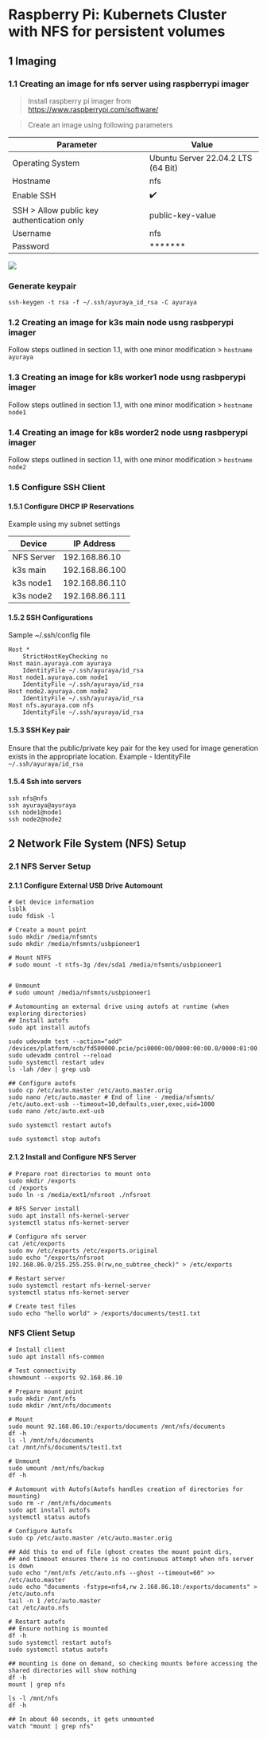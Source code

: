 # Raspberry Pi: Kubernets Cluster with NFS for persistent volumes



## 1 Imaging
### 1.1 Creating an image for nfs server using raspberrypi imager
> Install raspberry pi imager from https://www.raspberrypi.com/software/

> Create an image using following parameters

| Parameter | Value |
| --- | --- |
| Operating System | Ubuntu Server 22.04.2 LTS (64 Bit) |
| Hostname | nfs |
| Enable SSH | ✔️ |
| SSH > Allow public key authentication only | public-key-value |
| Username | nfs |
| Password | \*\*\*\*\*\*\* |

![](imager.png)

### Generate keypair
`ssh-keygen -t rsa -f ~/.ssh/ayuraya_id_rsa -C ayuraya`

### 1.2 Creating an image for k3s main node usng rasbperypi imager
Follow steps outlined in section 1.1, with one minor modification > `hostname ayuraya` 

### 1.3 Creating an image for k8s worker1 node usng rasbperypi imager
Follow steps outlined in section 1.1, with one minor modification > `hostname node1`

### 1.4 Creating an image for k8s worder2 node usng rasbperypi imager
Follow steps outlined in section 1.1, with one minor modification > `hostname node2` 

### 1.5 Configure SSH Client

#### 1.5.1 Configure DHCP IP Reservations

Example using my subnet settings

| Device | IP Address |
| --- | --- |
| NFS Server | 192.168.86.10 |
| k3s main | 192.168.86.100 |
| k3s node1 | 192.168.86.110 |
| k3s node2 | 192.168.86.111 |

#### 1.5.2 SSH Configurations

Sample ~/.ssh/config file

```shell
Host *
	StrictHostKeyChecking no
Host main.ayuraya.com ayuraya
	IdentityFile ~/.ssh/ayuraya/id_rsa
Host node1.ayuraya.com node1
	IdentityFile ~/.ssh/ayuraya/id_rsa
Host node2.ayuraya.com node2
	IdentityFile ~/.ssh/ayuraya/id_rsa	
Host nfs.ayuraya.com nfs
	IdentityFile ~/.ssh/ayuraya/id_rsa

```

#### 1.5.3 SSH Key pair
Ensure that the public/private key pair for the key used for image generation exists in the appropriate location.
Example - IdentityFile `~/.ssh/ayuraya/id_rsa`

#### 1.5.4 Ssh into servers
```shell
ssh nfs@nfs
ssh ayuraya@ayuraya
ssh node1@node1
ssh node2@node2
```

## 2 Network File System (NFS) Setup

### 2.1 NFS Server Setup
#### 2.1.1 Configure External USB Drive Automount
```shell
# Get device information
lsblk 
sudo fdisk -l

# Create a mount point
sudo mkdir /media/nfsmnts
sudo mkdir /media/nfsmnts/usbpioneer1

# Mount NTFS
# sudo mount -t ntfs-3g /dev/sda1 /media/nfsmnts/usbpioneer1


# Unmount
# sudo umount /media/nfsmnts/usbpioneer1

# Automounting an external drive using autofs at runtime (when exploring directories)
## Install autofs
sudo apt install autofs

sudo udevadm test --action="add" /devices/platform/scb/fd500000.pcie/pci0000:00/0000:00:00.0/0000:01:00.0/usb2
sudo udevadm control --reload
sudo systemctl restart udev
ls -lah /dev | grep usb

## Configure autofs
sudo cp /etc/auto.master /etc/auto.master.orig
sudo nano /etc/auto.master # End of line - /media/nfsmnts/   /etc/auto.ext-usb --timeout=10,defaults,user,exec,uid=1000
sudo nano /etc/auto.ext-usb

sudo systemctl restart autofs

sudo systemctl stop autofs
```

#### 2.1.2 Install and Configure NFS Server
```shell
# Prepare root directories to mount onto
sudo mkdir /exports
cd /exports
sudo ln -s /media/ext1/nfsroot ./nfsroot

# NFS Server install
sudo apt install nfs-kernel-server
systemctl status nfs-kernet-server

# Configure nfs server
cat /etc/exports
sudo mv /etc/exports /etc/exports.original
sudo echo "/exports/nfsroot 192.168.86.0/255.255.255.0(rw,no_subtree_check)" > /etc/exports

# Restart server
sudo systemctl restart nfs-kernel-server
systemctl status nfs-kernet-server

# Create test files
sudo echo "hello world" > /exports/documents/test1.txt
```

### NFS Client Setup
```shell
# Install client
sudo apt install nfs-common

# Test connectivity
showmount --exports 92.168.86.10

# Prepare mount point
sudo mkdir /mnt/nfs
sudo mkdir /mnt/nfs/documents

# Mount
sudo mount 92.168.86.10:/exports/documents /mnt/nfs/documents
df -h
ls -l /mnt/nfs/documents
cat /mnt/nfs/documents/test1.txt

# Unmount
sudo umount /mnt/nfs/backup
df -h

# Automount with Autofs(Autofs handles creation of directories for mounting)
sudo rm -r /mnt/nfs/documents
sudo apt install autofs
systemctl status autofs

# Configure Autofs
sudo cp /etc/auto.master /etc/auto.master.orig

## Add this to end of file (ghost creates the mount point dirs, 
## and timeout ensures there is no continuous attempt when nfs server is down
sudo echo "/mnt/nfs /etc/auto.nfs --ghost --timeout=60" >> /etc/auto.master
sudo echo "documents -fstype=nfs4,rw 2.168.86.10:/exports/documents" > /etc/auto.nfs
tail -n 1 /etc/auto.master
cat /etc/auto.nfs

# Restart autofs
## Ensure nothing is mounted
df -h
sudo systemctl restart autofs
sudo systemctl status autofs

## mounting is done on demand, so checking mounts before accessing the shared directories will show nothing 
df -h
mount | grep nfs

ls -l /mnt/nfs
df -h

## In about 60 seconds, it gets unmounted
watch "mount | grep nfs"
```

